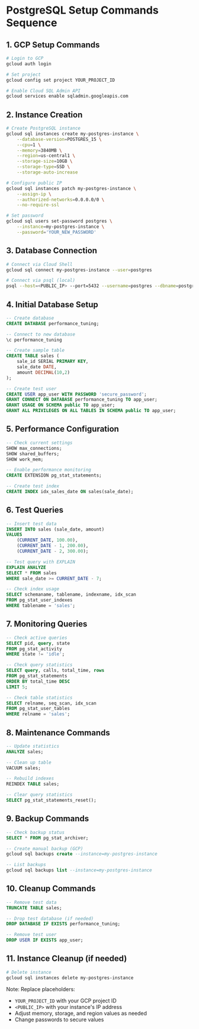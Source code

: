# PostgreSQL Setup Commands Sequence

## 1. GCP Setup Commands
```bash
# Login to GCP
gcloud auth login

# Set project
gcloud config set project YOUR_PROJECT_ID

# Enable Cloud SQL Admin API
gcloud services enable sqladmin.googleapis.com
```

## 2. Instance Creation
```bash
# Create PostgreSQL instance
gcloud sql instances create my-postgres-instance \
    --database-version=POSTGRES_15 \
    --cpu=1 \
    --memory=3840MB \
    --region=us-central1 \
    --storage-size=10GB \
    --storage-type=SSD \
    --storage-auto-increase

# Configure public IP
gcloud sql instances patch my-postgres-instance \
    --assign-ip \
    --authorized-networks=0.0.0.0/0 \
    --no-require-ssl

# Set password
gcloud sql users set-password postgres \
    --instance=my-postgres-instance \
    --password='YOUR_NEW_PASSWORD'
```

## 3. Database Connection
```bash
# Connect via Cloud Shell
gcloud sql connect my-postgres-instance --user=postgres

# Connect via psql (local)
psql --host=<PUBLIC_IP> --port=5432 --username=postgres --dbname=postgres
```

## 4. Initial Database Setup
```sql
-- Create database
CREATE DATABASE performance_tuning;

-- Connect to new database
\c performance_tuning

-- Create sample table
CREATE TABLE sales (
    sale_id SERIAL PRIMARY KEY,
    sale_date DATE,
    amount DECIMAL(10,2)
);

-- Create test user
CREATE USER app_user WITH PASSWORD 'secure_password';
GRANT CONNECT ON DATABASE performance_tuning TO app_user;
GRANT USAGE ON SCHEMA public TO app_user;
GRANT ALL PRIVILEGES ON ALL TABLES IN SCHEMA public TO app_user;
```

## 5. Performance Configuration
```sql
-- Check current settings
SHOW max_connections;
SHOW shared_buffers;
SHOW work_mem;

-- Enable performance monitoring
CREATE EXTENSION pg_stat_statements;

-- Create test index
CREATE INDEX idx_sales_date ON sales(sale_date);
```

## 6. Test Queries
```sql
-- Insert test data
INSERT INTO sales (sale_date, amount) 
VALUES 
    (CURRENT_DATE, 100.00),
    (CURRENT_DATE - 1, 200.00),
    (CURRENT_DATE - 2, 300.00);

-- Test query with EXPLAIN
EXPLAIN ANALYZE
SELECT * FROM sales 
WHERE sale_date >= CURRENT_DATE - 7;

-- Check index usage
SELECT schemaname, tablename, indexname, idx_scan
FROM pg_stat_user_indexes
WHERE tablename = 'sales';
```

## 7. Monitoring Queries
```sql
-- Check active queries
SELECT pid, query, state
FROM pg_stat_activity
WHERE state != 'idle';

-- Check query statistics
SELECT query, calls, total_time, rows
FROM pg_stat_statements
ORDER BY total_time DESC
LIMIT 5;

-- Check table statistics
SELECT relname, seq_scan, idx_scan
FROM pg_stat_user_tables
WHERE relname = 'sales';
```

## 8. Maintenance Commands
```sql
-- Update statistics
ANALYZE sales;

-- Clean up table
VACUUM sales;

-- Rebuild indexes
REINDEX TABLE sales;

-- Clear query statistics
SELECT pg_stat_statements_reset();
```

## 9. Backup Commands
```sql
-- Check backup status
SELECT * FROM pg_stat_archiver;

-- Create manual backup (GCP)
gcloud sql backups create --instance=my-postgres-instance

-- List backups
gcloud sql backups list --instance=my-postgres-instance
```

## 10. Cleanup Commands
```sql
-- Remove test data
TRUNCATE TABLE sales;

-- Drop test database (if needed)
DROP DATABASE IF EXISTS performance_tuning;

-- Remove test user
DROP USER IF EXISTS app_user;
```

## 11. Instance Cleanup (if needed)
```bash
# Delete instance
gcloud sql instances delete my-postgres-instance
```

Note: Replace placeholders:
- `YOUR_PROJECT_ID` with your GCP project ID
- `<PUBLIC_IP>` with your instance's IP address
- Adjust memory, storage, and region values as needed
- Change passwords to secure values 